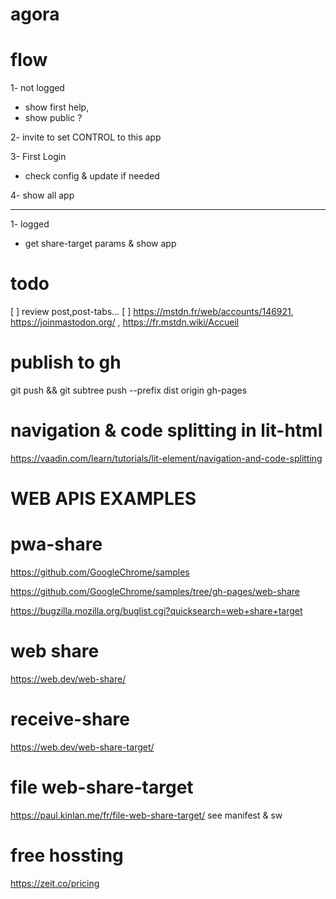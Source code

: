 # agora

# flow
1- not logged
* show first help,
* show public ?

2- invite to set CONTROL to this app

3- First Login
* check config & update if needed

4- show all app

--------------
1- logged
* get share-target params & show app


# todo
[ ]  review post,post-tabs...
[ ] https://mstdn.fr/web/accounts/146921, https://joinmastodon.org/ , https://fr.mstdn.wiki/Accueil


# publish to gh
git push && git subtree push --prefix dist origin gh-pages

# navigation & code splitting in lit-html
https://vaadin.com/learn/tutorials/lit-element/navigation-and-code-splitting

# WEB APIS EXAMPLES
# pwa-share
https://github.com/GoogleChrome/samples

https://github.com/GoogleChrome/samples/tree/gh-pages/web-share

https://bugzilla.mozilla.org/buglist.cgi?quicksearch=web+share+target

# web share
https://web.dev/web-share/

# receive-share
https://web.dev/web-share-target/

# file web-share-target
https://paul.kinlan.me/fr/file-web-share-target/
see manifest & sw

# free hossting
https://zeit.co/pricing

